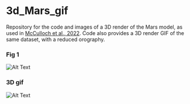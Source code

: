 # 3d_Mars_gif
Repository for the code and images of a 3D render of the Mars model, as used in [McCulloch et al., 2022](https://doi.org/10.5194/egusphere-2022-718). Code also provides a 3D render GIF of the same dataset, with a reduced orography.

### Fig 1
![Alt Text](https://github.com/dannymcculloch/3d_Mars_gif/blob/main/Fig1.png)


### 3D gif
![Alt Text](https://github.com/dannymcculloch/3d_Mars_gif/blob/main/Mars_LLD_dust_test.gif)

